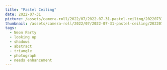 ```yaml
---
title: "Pastel Ceiling"
date: 2022-07-31
picture: /assets/camera-roll/2022/07/2022-07-31-pastel-ceiling/20220731_063731018_iOS.jpg
thumbnail: /assets/camera-roll/2022/07/2022-07-31-pastel-ceiling/20220731_063731018_iOS-thumbnail.jpg
tags:
  - Neon Party
  - looking up
  - shadows
  - abstract
  - triangle
  - photograph
  - needs enhancement
---
```

